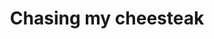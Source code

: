 ---
pid: ls192
title: Chasing my cheesteak
location_transcription: "?"
coordinates: "[-75.170308101212, 39.957714565058]"
zipcode: '19131'
gen_neighborhood: West Philadelphia
neighborhood: Wynnefield
outside_phl: 
age: '16'
age_range: 13-19
instagram: 
image_file_name: ls_192.jpg
proposal_transcription: An eagle stealing a mans cheese steak
topic: Food
topic_summary: 0, 0
type: Other No Form
keywords_other: Philadelphia, Culture, Cheesesteaks
credit: Percia
image_labels: 
twitter: Perciacat
facebook: 
permalink: "/monuments/ls192/"
layout: item-page
---